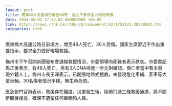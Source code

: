 ```yaml
---
layout: post
title: 廣東梅大高速塌方增至48死　習近平要求全力做好救援
date: 2024-05-02 17:52:02.000000000 +08:00
link: https://news.rthk.hk/rthk/ch/component/k2/1751521-20240502.htm
categories: rthk
---
```


廣東梅大高速公路日前塌方，增至48人死亡，30人受傷。國家主席習近平作出重要指示，要求全力做好現場救援。

梅州市下午召開新聞發布會通報救援情況，市委領導向死難者表示默哀。市委書記馬正勇表示，有48人死亡，另有3人DNA待進一步比對確認。傷亡者當中暫未發現外籍人士。梅州市長王暉表示，已開展地毯式搜救，未發現危化車輛、客車等大型車輛。30名傷者情況平穩，無生命危險。

應急部門官員表示，救援存在難度，災害發生後，陸續打通三條救援通道，將不間斷開展搜救，確保不遺留任何車輛和人員。
